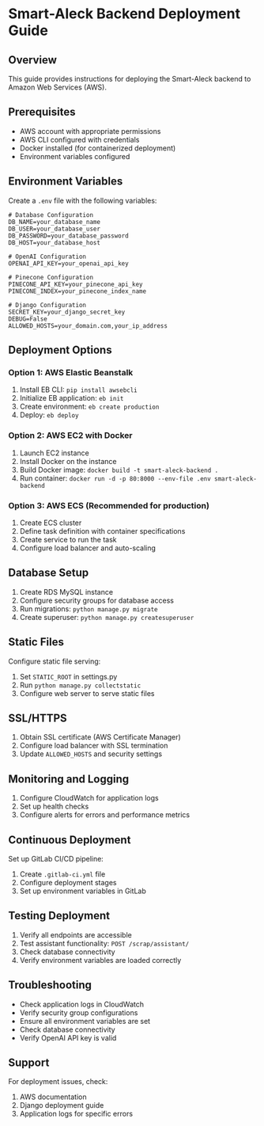 # Smart-Aleck Backend Deployment Guide

## Overview
This guide provides instructions for deploying the Smart-Aleck backend to Amazon Web Services (AWS).

## Prerequisites
- AWS account with appropriate permissions
- AWS CLI configured with credentials
- Docker installed (for containerized deployment)
- Environment variables configured

## Environment Variables
Create a `.env` file with the following variables:

```env
# Database Configuration
DB_NAME=your_database_name
DB_USER=your_database_user
DB_PASSWORD=your_database_password
DB_HOST=your_database_host

# OpenAI Configuration
OPENAI_API_KEY=your_openai_api_key

# Pinecone Configuration
PINECONE_API_KEY=your_pinecone_api_key
PINECONE_INDEX=your_pinecone_index_name

# Django Configuration
SECRET_KEY=your_django_secret_key
DEBUG=False
ALLOWED_HOSTS=your_domain.com,your_ip_address
```

## Deployment Options

### Option 1: AWS Elastic Beanstalk
1. Install EB CLI: `pip install awsebcli`
2. Initialize EB application: `eb init`
3. Create environment: `eb create production`
4. Deploy: `eb deploy`

### Option 2: AWS EC2 with Docker
1. Launch EC2 instance
2. Install Docker on the instance
3. Build Docker image: `docker build -t smart-aleck-backend .`
4. Run container: `docker run -d -p 80:8000 --env-file .env smart-aleck-backend`

### Option 3: AWS ECS (Recommended for production)
1. Create ECS cluster
2. Define task definition with container specifications
3. Create service to run the task
4. Configure load balancer and auto-scaling

## Database Setup
1. Create RDS MySQL instance
2. Configure security groups for database access
3. Run migrations: `python manage.py migrate`
4. Create superuser: `python manage.py createsuperuser`

## Static Files
Configure static file serving:
1. Set `STATIC_ROOT` in settings.py
2. Run `python manage.py collectstatic`
3. Configure web server to serve static files

## SSL/HTTPS
1. Obtain SSL certificate (AWS Certificate Manager)
2. Configure load balancer with SSL termination
3. Update `ALLOWED_HOSTS` and security settings

## Monitoring and Logging
1. Configure CloudWatch for application logs
2. Set up health checks
3. Configure alerts for errors and performance metrics

## Continuous Deployment
Set up GitLab CI/CD pipeline:
1. Create `.gitlab-ci.yml` file
2. Configure deployment stages
3. Set up environment variables in GitLab

## Testing Deployment
1. Verify all endpoints are accessible
2. Test assistant functionality: `POST /scrap/assistant/`
3. Check database connectivity
4. Verify environment variables are loaded correctly

## Troubleshooting
- Check application logs in CloudWatch
- Verify security group configurations
- Ensure all environment variables are set
- Check database connectivity
- Verify OpenAI API key is valid

## Support
For deployment issues, check:
1. AWS documentation
2. Django deployment guide
3. Application logs for specific errors
